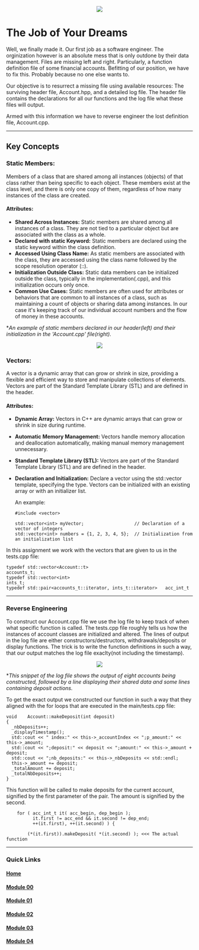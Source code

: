 <div align="center">
  <img src="https://i.imgur.com/9RRWFs4.png">
</div>

# The Job of Your Dreams
Well, we finally made it. Our first job as a software engineer. The orginization however is an absolute mess that is only outdone by their data management.
Files are missing left and right. Particularly, a function definition file of some financial accounts. Befitting of our position, we have to fix this. Probably because no one else wants to.

Our objective is to resurrect a missing file using available resources: The surviving header file, Account.hpp, and a detailed log file.
The header file contains the declarations for all our functions and the log file what these files will output.  

Armed with this information we have to reverse engineer the lost definition file, Account.cpp.

---

## Key Concepts
### Static Members: 
Members of a class that are shared among all instances (objects) of that class rather than being specific to each object. These members exist at the class level, and there is only one copy of them, regardless of how many instances of the class are created.

#### Attributes:
- **Shared Across Instances:** Static members are shared among all instances of a class.
  They are not tied to a particular object but are associated with the class as a whole.
- **Declared with static Keyword:** Static members are declared using the static keyword within the class definition.
- **Accessed Using Class Name:**  As static members are associated with the class, they are accessed using the class name followed by the scope resolution operator (::).
- **Initialization Outside Class:** Static data members can be initialized outside the class, typically in the implementation(.cpp), and this initialization occurs only once.
- **Common Use Cases:** Static members are often used for attributes or behaviors that are common to all instances of a class, such as maintaining a count of objects or sharing data among instances.
  In our case it's keeping track of our individual account numbers and the flow of money in these accounts.

**An example of static members declared in our header(left) and their initialization in the 'Account.cpp' file(right).*

<div align=center>
  <img src="https://i.imgur.com/eF1qc0S.png">
</div>

### Vectors: 
A vector is a dynamic array that can grow or shrink in size, providing a flexible and efficient way to store and manipulate collections of elements. 
Vectors are part of the Standard Template Library (STL) and are defined in the <vector> header. 

#### Attributes:
- **Dynamic Array:** Vectors in C++ are dynamic arrays that can grow or shrink in size during runtime.
- **Automatic Memory Management:** Vectors handle memory allocation and deallocation automatically, making manual memory management unnecessary.
- **Standard Template Library (STL):** Vectors are part of the Standard Template Library (STL) and are defined in the <vector> header.
- **Declaration and Initialization:** Declare a vector using the std::vector template, specifying the type.
  Vectors can be initialized with an existing array or with an initializer list.

  An example:

  ```
  #include <vector>

  std::vector<int> myVector;                   // Declaration of a vector of integers
  std::vector<int> numbers = {1, 2, 3, 4, 5};  // Initialization from an initialization list
  ```

In this assignment we work with the vectors that are given to us in the tests.cpp file:

```
typedef std::vector<Account::t>						                  accounts_t;
typedef std::vector<int>								                    ints_t;
typedef std::pair<accounts_t::iterator, ints_t::iterator>   acc_int_t
```

---

### Reverse Engineering

To construct our Account.cpp file we use the log file to keep track of when what specific function is called. The tests.cpp file roughly tells us how the instances of account classes are initialized and altered. The lines of output in the log file are either constructors/destructors, withdrawals/deposits or display functions. The trick is to write the function definitions in such a way, that our output matches the log file exaclty(not including the timestamp).

<div align=center>
  <img src="https://i.imgur.com/7RodFpK.png">
</div>

**This snippet of the log file shows the output of eight accounts being constructed, followed by a line displaying their shared data and    some lines containing deposit actions.*

To get the exact output we constructed our function in such a way that they aligned with the for loops that are executed in the main/tests.cpp file:

```
void	Account::makeDeposit(int deposit)
{
  _nbDeposits++;
  _displayTimestamp();
  std::cout << " index:" << this->_accountIndex << ";p_amount:" << this->_amount;
  std::cout << ";deposit:" << deposit << ";amount:" << this->_amount + deposit;
  std::cout << ";nb_deposits:" << this->_nbDeposits << std::endl;
  this->_amount += deposit;
  _totalAmount += deposit;
  _totalNbDeposits++;
}
```

This function will be called to make deposits for the current account, signified by the first parameter of the pair. The amount is signified by the second.

```
	for ( acc_int_t it( acc_begin, dep_begin );
		  it.first != acc_end && it.second != dep_end;
		  ++(it.first), ++(it.second) ) {

		(*(it.first)).makeDeposit( *(it.second) ); <<< The actual function
```

---
### Quick Links  

#### [Home](https://github.com/arommers/CPP_Modules)
#### [Module 00](https://github.com/arommers/CPP_Modules/tree/master/00)

#### [Module 01](https://github.com/arommers/CPP_Modules/tree/master/01)

#### [Module 02](https://github.com/arommers/CPP_Modules/tree/master/02)

#### [Module 03](https://github.com/arommers/CPP_Modules/tree/master/03)

#### [Module 04](https://github.com/arommers/CPP_Modules/tree/master/04)
